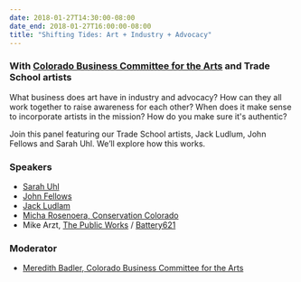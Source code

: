 ```yaml
---
date: 2018-01-27T14:30:00-08:00
date_end: 2018-01-27T16:00:00-08:00
title: "Shifting Tides: Art + Industry + Advocacy"
---
```


### With [Colorado Business Committee for the Arts](http://cbca.org/) and Trade School artists

What business does art have in industry and advocacy? How can they all work together to raise awareness for each other? When does it make sense to incorporate artists in the mission? How do you make sure it's authentic? 

Join this panel featuring our Trade School artists, Jack Ludlum, John Fellows and Sarah Uhl. We’ll explore how this works.

### Speakers
- [Sarah Uhl](http://sarahuhl.com/)
- [John Fellows](http://johnfellowsart.com/)
- [Jack Ludlam](http://www.jackludlam.com/)
- [Micha Rosenoera, Conservation Colorado](https://conservationco.org/)
- Mike Arzt, [The Public Works](https://www.thepublicworks.biz/) / [Battery621](http://www.battery621.com/)

### Moderator
- [Meredith Badler, Colorado Business Committee for the Arts](http://cbca.org/)
